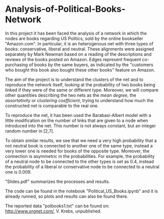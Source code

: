 # Analysis-of-Political-Books-Network
In this project it has been faced the analysis of a network in which the nodes are books regarding US Politics, sold by the online bookseller "Amazon.com". In particular, it is an heterogenous net with three types of books: conservative, liberal and neutral. These alignments were assigned separately by Mark Newman based on a reading of the descriptions and reviews of the books posted on Amazon. Edges represent frequent co-purchasing of books by the same buyers, as indicated by the "customers who bought this book also bought these other books" feature on Amazon.

The aim of the project is to understand the clusters of the net and to reproduce the network itself, looking at the probability of two books being linked if they were of the same or different type. Moreover, we will compare other quantities describing the two nets as the _mean degree_, the _assortativity_ or _clustering coefficient_, trying to understand how much the constructed net is comparable to the real one. 

To reproduce the net, it has been used the Barabasi-Albert model with a little modification on the number of links that are given to a node when introduced into the net. This number is not always constant, but an integer random number in [2,7].

To obtain similar results, we see that we need a very high probability that a not neutral book is connected to another one of the same type, instead a very lower one is needed for books of the opposite type. Moreover, the connection is asymmetric in the probabilities. For example, the probability of a neutral node to be connected to the other types is set as 0.4, instead the probability of a liberal or conservative node to be connected to a neutral one is 0.009.

"Slides.pdf" summarizes the processes and results.

The code can be found in the notebook "Political_US_Books.ipynb" and it is already runned, so plots and results can also be found there.

The reported data "polbooks1.txt" can be found on: http://www.orgnet.com/, V. Krebs, unpublished.
